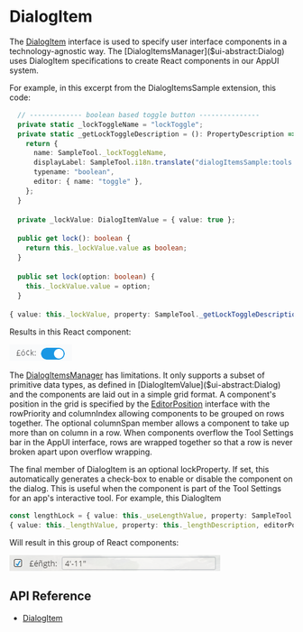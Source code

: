 # DialogItem

The [DialogItem]($ui-abstract:Dialog) interface is used to specify user interface components in a technology-agnostic way. The [DialogItemsManager]($ui-abstract:Dialog) uses DialogItem specifications to create React components in our AppUI system.

For example, in this excerpt from the DialogItemsSample extension, this code:
```ts
  // ------------- boolean based toggle button ---------------
  private static _lockToggleName = "lockToggle";
  private static _getLockToggleDescription = (): PropertyDescription => {
    return {
      name: SampleTool._lockToggleName,
      displayLabel: SampleTool.i18n.translate("dialogItemsSample:tools.SampleTool.Prompts.Lock"),
      typename: "boolean",
      editor: { name: "toggle" },
    };
  }

  private _lockValue: DialogItemValue = { value: true };

  public get lock(): boolean {
    return this._lockValue.value as boolean;
  }

  public set lock(option: boolean) {
    this._lockValue.value = option;
  }

{ value: this._lockValue, property: SampleTool._getLockToggleDescription(), editorPosition: { rowPriority: 5, columnIndex: 2 } }
```
Results in this React component:

![sample lock toggle](./images/LockToggle.png "Sample Lock Toggle")

The [DialogItemsManager]($ui-abstract:Dialog) has limitations. It only supports a subset of primitive data types, as defined in [DialogItemValue]($ui-abstract:Dialog) and the components are laid out in a simple grid format. A component's position in the grid is specified by the [EditorPosition]($ui-abstract:Dialog) interface with the rowPriority and columnIndex allowing components to be grouped on rows together. The optional columnSpan member allows a component to take up more than on column in a row. When components overflow the Tool Settings bar in the AppUI interface, rows are wrapped together so that a row is never broken apart upon overflow wrapping.

The final member of DialogItem is an optional lockProperty. If set, this automatically generates a check-box to enable or disable the component on the dialog. This is useful when the component is part of the Tool Settings for an app's interactive tool.
For example, this DialogItem
```ts
const lengthLock = { value: this._useLengthValue, property: SampleTool._getUseLengthDescription()}
{ value: this._lengthValue, property: this._lengthDescription, editorPosition: { rowPriority: 20, columnIndex: 2 }, isDisabled: false, lockProperty: lengthLock }
```
Will result in this group of React components:

![sample lock toggle](./images/LengthLock.png "Length Lock")

## API Reference

* [DialogItem]($ui-abstract:Dialog)
